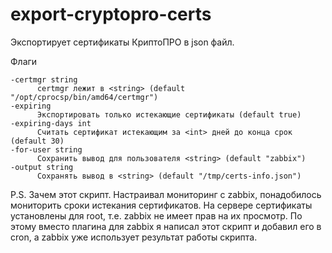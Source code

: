 # export-cryptopro-certs
Экспортирует сертификаты КриптоПРО в json файл.

Флаги
```
-certmgr string
      certmgr лежит в <string> (default "/opt/cprocsp/bin/amd64/certmgr")
-expiring
      Экспортировать только истекающие сертификаты (default true)
-expiring-days int
      Считать сертификат истекающим за <int> дней до конца срок  (default 30)
-for-user string
      Сохранить вывод для пользователя <string> (default "zabbix")
-output string
      Сохранять вывод в <string> (default "/tmp/certs-info.json")
```

P.S. Зачем этот скрипт.
Настраивал мониторинг с zabbix, понадобилось мониторить сроки истекания сертификатов. На сервере сертификаты установлены для root, т.е. zabbix не имеет прав на их просмотр. По этому вместо плагина для zabbix я написал этот скрипт и добавил его в cron, а zabbix уже использует результат работы скрипта.
